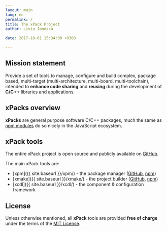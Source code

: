 ```yaml
---
layout: main
lang: en
permalink: /
title: The xPack Project
author: Liviu Ionescu

date: 2017-10-01 15:34:00 +0300

---
```


## Mission statement

Provide a set of tools to manage, configure and build complex, package based, multi-target (multi-architecture, multi-board, multi-toolchain), intended to **enhance code sharing** and **reusing** during the development of **C/C++** libraries and applications.

## xPacks overview

**xPacks** are general purpose software C/C++ packages, much the same as [npm modules](https://docs.npmjs.com/getting-started/what-is-npm) do so nicely in the JavaScript ecosystem.

## xPack tools

The entire xPack project is open source and publicly available on [GitHub](https://github.com/xpack).

The main xPack tools are:

* [xpm]({{ site.baseurl }}/xpm/) - the package manager ([GitHub](https://github.com/xpack/xpm-js), [npm](https://www.npmjs.com/package/xpm))
* [xmake]({{ site.baseurl }}/xmake/) - the project builder ([GitHub](https://github.com/xpack/xmake-js), [npm](https://www.npmjs.com/package/xmake))
* [xcdl]({{ site.baseurl }}/xcdl/) - the component & configuration framework

## License

Unless otherwise mentioned, all **xPack** tools are provided **free of charge** under the terms of the [MIT License](https://opensource.org/licenses/MIT).
